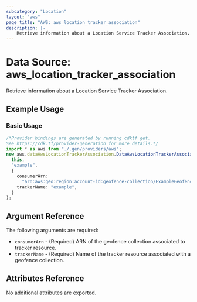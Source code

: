 ```yaml
---
subcategory: "Location"
layout: "aws"
page_title: "AWS: aws_location_tracker_association"
description: |-
    Retrieve information about a Location Service Tracker Association.
---
```


# Data Source: aws\_location\_tracker\_association

Retrieve information about a Location Service Tracker Association.

## Example Usage

### Basic Usage

```typescript
/*Provider bindings are generated by running cdktf get.
See https://cdk.tf/provider-generation for more details.*/
import * as aws from "./.gen/providers/aws";
new aws.dataAwsLocationTrackerAssociation.DataAwsLocationTrackerAssociation(
  this,
  "example",
  {
    consumerArn:
      "arn:aws:geo:region:account-id:geofence-collection/ExampleGeofenceCollectionConsumer",
    trackerName: "example",
  }
);

```

## Argument Reference

The following arguments are required:

* `consumerArn` - (Required) ARN of the geofence collection associated to tracker resource.
* `trackerName` - (Required) Name of the tracker resource associated with a geofence collection.

## Attributes Reference

No additional attributes are exported.
